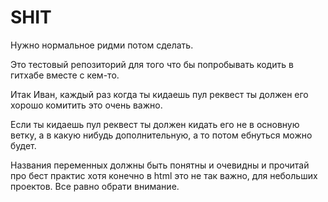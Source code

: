 # SHIT
Нужно нормальное ридми потом сделать.

Это тестовый репозиторий для того что бы попробывать кодить в гитхабе вместе с кем-то.

Итак Иван, каждый раз когда ты кидаешь пул реквест ты должен его хорошо комитить это очень важно.

Если ты кидаешь пул реквест ты должен кидать его не в основную ветку, а в какую нибудь дополнительную, а то потом ебнуться можно будет.

Названия переменных должны быть понятны и очевидны и прочитай про бест практис хотя конечно в html это не так важно, для небольших проектов. Все равно обрати внимание.

